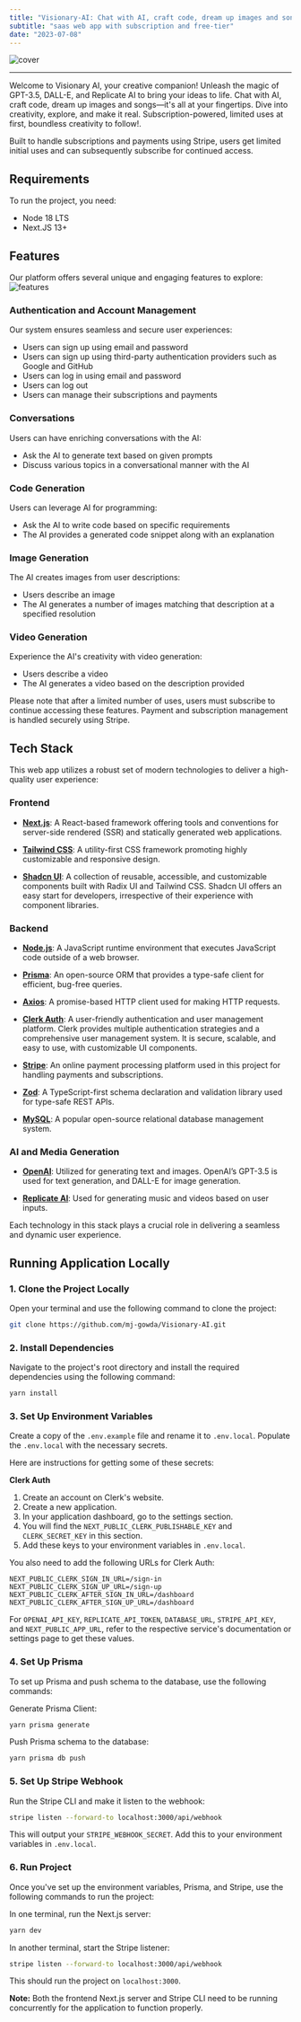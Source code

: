 ```yaml
---
title: "Visionary-AI: Chat with AI, craft code, dream up images and songs"
subtitle: "saas web app with subscription and free-tier"
date: "2023-07-08"
---
```


![cover](/project/visionary-2.png)


---

Welcome to Visionary AI, your creative companion! Unleash the magic of GPT-3.5, DALL-E, and Replicate AI to bring your ideas to life. Chat with AI, craft code, dream up images and songs—it's all at your fingertips. Dive into creativity, explore, and make it real. Subscription-powered, limited uses at first, boundless creativity to follow!.

Built to handle subscriptions and payments using Stripe, users get limited initial uses and can subsequently subscribe for continued access.

## **Requirements**
To run the project, you need:
- Node 18 LTS
- Next.JS 13+

## **Features**
Our platform offers several unique and engaging features to explore:
![features](/project/visionary.png)

### **Authentication and Account Management**
Our system ensures seamless and secure user experiences:
- Users can sign up using email and password
- Users can sign up using third-party authentication providers such as Google and GitHub
- Users can log in using email and password
- Users can log out
- Users can manage their subscriptions and payments

### **Conversations**
Users can have enriching conversations with the AI:
- Ask the AI to generate text based on given prompts
- Discuss various topics in a conversational manner with the AI

### **Code Generation**
Users can leverage AI for programming:
- Ask the AI to write code based on specific requirements
- The AI provides a generated code snippet along with an explanation

### **Image Generation**
The AI creates images from user descriptions:
- Users describe an image
- The AI generates a number of images matching that description at a specified resolution

### **Video Generation**
Experience the AI's creativity with video generation:
- Users describe a video 
- The AI generates a video based on the description provided

Please note that after a limited number of uses, users must subscribe to continue accessing these features. Payment and subscription management is handled securely using Stripe.

## **Tech Stack**

This web app utilizes a robust set of modern technologies to deliver a high-quality user experience:

### **Frontend**

- **[Next.js](https://nextjs.org/)**: A React-based framework offering tools and conventions for server-side rendered (SSR) and statically generated web applications.

- **[Tailwind CSS](https://tailwindcss.com/)**: A utility-first CSS framework promoting highly customizable and responsive design.

- **[Shadcn UI](https://ui.shadcn.com/)**: A collection of reusable, accessible, and customizable components built with Radix UI and Tailwind CSS. Shadcn UI offers an easy start for developers, irrespective of their experience with component libraries.

### **Backend**

- **[Node.js](https://nodejs.org/en/)**: A JavaScript runtime environment that executes JavaScript code outside of a web browser.

- **[Prisma](https://www.prisma.io/)**: An open-source ORM that provides a type-safe client for efficient, bug-free queries.

- **[Axios](https://axios-http.com/)**: A promise-based HTTP client used for making HTTP requests.

- **[Clerk Auth](https://clerk.com/)**: A user-friendly authentication and user management platform. Clerk provides multiple authentication strategies and a comprehensive user management system. It is secure, scalable, and easy to use, with customizable UI components.

- **[Stripe](https://stripe.com/)**: An online payment processing platform used in this project for handling payments and subscriptions.

- **[Zod](https://github.com/colinhacks/zod)**: A TypeScript-first schema declaration and validation library used for type-safe REST APIs.

- **[MySQL](https://www.mysql.com/)**: A popular open-source relational database management system.

### **AI and Media Generation**

- **[OpenAI](https://openai.com/)**: Utilized for generating text and images. OpenAI’s GPT-3.5 is used for text generation, and DALL-E for image generation.

- **[Replicate AI](https://replicate.com/)**: Used for generating music and videos based on user inputs.

Each technology in this stack plays a crucial role in delivering a seamless and dynamic user experience.

## **Running Application Locally**

### 1. **Clone the Project Locally**
Open your terminal and use the following command to clone the project:
```sh
git clone https://github.com/mj-gowda/Visionary-AI.git
```

### 2. **Install Dependencies**
Navigate to the project's root directory and install the required dependencies using the following command:
```sh
yarn install
```

### 3. **Set Up Environment Variables**
Create a copy of the `.env.example` file and rename it to `.env.local`. Populate the `.env.local` with the necessary secrets.

Here are instructions for getting some of these secrets:

**Clerk Auth**
1. Create an account on Clerk's website.
2. Create a new application.
3. In your application dashboard, go to the settings section.
4. You will find the `NEXT_PUBLIC_CLERK_PUBLISHABLE_KEY` and `CLERK_SECRET_KEY` in this section.
5. Add these keys to your environment variables in `.env.local`.

You also need to add the following URLs for Clerk Auth:
```
NEXT_PUBLIC_CLERK_SIGN_IN_URL=/sign-in
NEXT_PUBLIC_CLERK_SIGN_UP_URL=/sign-up
NEXT_PUBLIC_CLERK_AFTER_SIGN_IN_URL=/dashboard
NEXT_PUBLIC_CLERK_AFTER_SIGN_UP_URL=/dashboard
```

For `OPENAI_API_KEY`, `REPLICATE_API_TOKEN`, `DATABASE_URL`, `STRIPE_API_KEY`, and `NEXT_PUBLIC_APP_URL`, refer to the respective service's documentation or settings page to get these values.


### 4. **Set Up Prisma**
To set up Prisma and push schema to the database, use the following commands:

Generate Prisma Client:
```sh
yarn prisma generate
```

Push Prisma schema to the database:
```sh
yarn prisma db push 
```

### 5. **Set Up Stripe Webhook**
Run the Stripe CLI and make it listen to the webhook:
```sh
stripe listen --forward-to localhost:3000/api/webhook
```
This will output your `STRIPE_WEBHOOK_SECRET`. Add this to your environment variables in `.env.local`.

### 6. **Run Project**
Once you've set up the environment variables, Prisma, and Stripe, use the following commands to run the project:

In one terminal, run the Next.js server:
```sh
yarn dev
```

In another terminal, start the Stripe listener:
```sh
stripe listen --forward-to localhost:3000/api/webhook
```

This should run the project on `localhost:3000`.

**Note:** Both the frontend Next.js server and Stripe CLI need to be running concurrently for the application to function properly.
